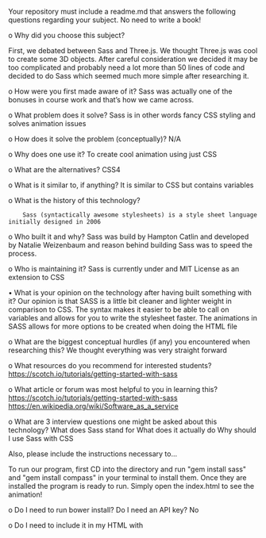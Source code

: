 Your repository must include a readme.md that answers the following questions regarding your subject. No need to write a book!

o    Why did you choose this subject?

First, we debated between Sass and Three.js. We thought Three.js was cool to create some 3D objects. After careful consideration we decided it may be too complicated and probably need a lot more than 50 lines of code and decided to do Sass which seemed much more simple after researching it.


o    How were you first made aware of it?
                   Sass was actually one of the bonuses in course work and that’s how we came across.


o    What problem does it solve?
Sass is in other words fancy CSS styling and solves animation issues


o    How does it solve the problem (conceptually)?
N/A

o    Why does one use it?
To create cool animation using just CSS

o    What are the alternatives?
CSS4

o    What is it similar to, if anything?
                       It is similar to CSS but contains variables

o    What is the history of this technology?

        Sass (syntactically awesome stylesheets) is a style sheet language initially designed in 2006  

o    Who built it and why?
Sass was build by Hampton Catlin and developed by Natalie Weizenbaum and reason behind building Sass was to speed the process.

o    Who is maintaining it?
Sass is currently under and MIT License as an extension to CSS

•    What is your opinion on the technology after having built something with it?
Our opinion is that SASS is a little bit cleaner and lighter weight in comparison to CSS. The syntax makes
it easier to be able to call on variables and allows for you to write the stylesheet faster. The animations
in SASS allows for more options to be created when doing the HTML file

o    What are the biggest conceptual hurdles (if any) you encountered when researching this?
We thought everything was very straight forward

o    What resources do you recommend for interested students?
https://scotch.io/tutorials/getting-started-with-sass

o    What article or forum was most helpful to you in learning this?
https://scotch.io/tutorials/getting-started-with-sass
https://en.wikipedia.org/wiki/Software_as_a_service

o    What are 3 interview questions one might be asked about this technology?
What does Sass stand for
What does it actually do
Why should I use Sass with CSS

Also, please include the instructions necessary to...

To run our program, first CD into the directory and run "gem install sass" and "gem install compass" in your terminal to install them.  Once they are installed the program is ready to run.  Simply open the index.html to see the animation!

o    Do I need to run bower install? Do I need an API key?
    No

o    Do I need to include it in my HTML with <script> tags? Do I need to brew install anything? Can I deploy it to Heroku?
      sNo it is not needed with script tags but it can be deployed to heroku.
